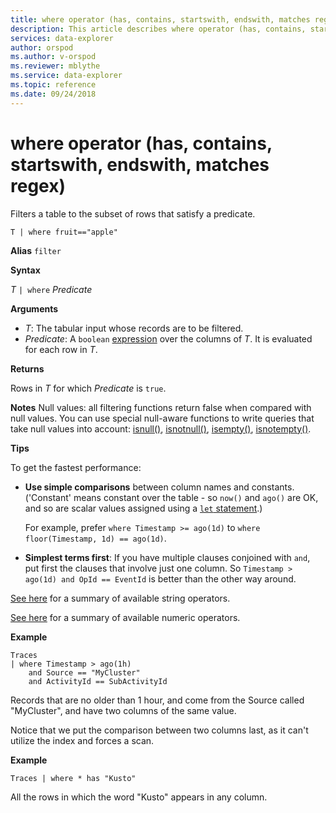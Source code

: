 ```yaml
---
title: where operator (has, contains, startswith, endswith, matches regex) - Azure Data Explorer | Microsoft Docs
description: This article describes where operator (has, contains, startswith, endswith, matches regex) in Azure Data Explorer.
services: data-explorer
author: orspod
ms.author: v-orspod
ms.reviewer: mblythe
ms.service: data-explorer
ms.topic: reference
ms.date: 09/24/2018
---
```

# where operator (has, contains, startswith, endswith, matches regex)

Filters a table to the subset of rows that satisfy a predicate.

```kusto
T | where fruit=="apple"
```

**Alias** `filter`

**Syntax**

*T* `| where` *Predicate*

**Arguments**

* *T*: The tabular input whose records are to be filtered.
* *Predicate*: A `boolean` [expression](./scalar-data-types/bool.md) over the columns of *T*. It is evaluated for each row in *T*.

**Returns**

Rows in *T* for which *Predicate* is `true`.

**Notes**
Null values: all filtering functions return false when compared with null values. 
You can use special null-aware functions to write queries that take null values into account:
[isnull()](./isnullfunction.md),
[isnotnull()](./isnotnullfunction.md),
[isempty()](./isemptyfunction.md),
[isnotempty()](./isnotemptyfunction.md). 

**Tips**

To get the fastest performance:

* **Use simple comparisons** between column names and constants. ('Constant' means constant over the table - so `now()` and `ago()` are OK, and so are scalar values assigned using a [`let` statement](./letstatement.md).)

    For example, prefer `where Timestamp >= ago(1d)` to `where floor(Timestamp, 1d) == ago(1d)`.

* **Simplest terms first**: If you have multiple clauses conjoined with `and`, put first the clauses that involve just one column. So `Timestamp > ago(1d) and OpId == EventId` is better than the other way around.

[See here](./datatypes-string-operators.md) for a summary of available string operators.

[See here](./numoperators.md) for a summary of available numeric operators.

**Example**

```kusto
Traces
| where Timestamp > ago(1h)
    and Source == "MyCluster"
    and ActivityId == SubActivityId 
```

Records that are no older than 1 hour,
and come from the Source called "MyCluster", and have two columns of the same value. 

Notice that we put the comparison between two columns last, as it can't utilize the index and forces a scan.

**Example**

```kusto
Traces | where * has "Kusto"
```

All the rows in which the word "Kusto" appears in any column.